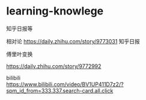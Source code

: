 # learning-knowlege  

知乎日报等  

相对论
https://daily.zhihu.com/story/9773031 知乎日报  

傅里叶变换  

https://daily.zhihu.com/story/9772992   

bilibili  
https://www.bilibili.com/video/BV1UP411D7z2/?spm_id_from=333.337.search-card.all.click  
